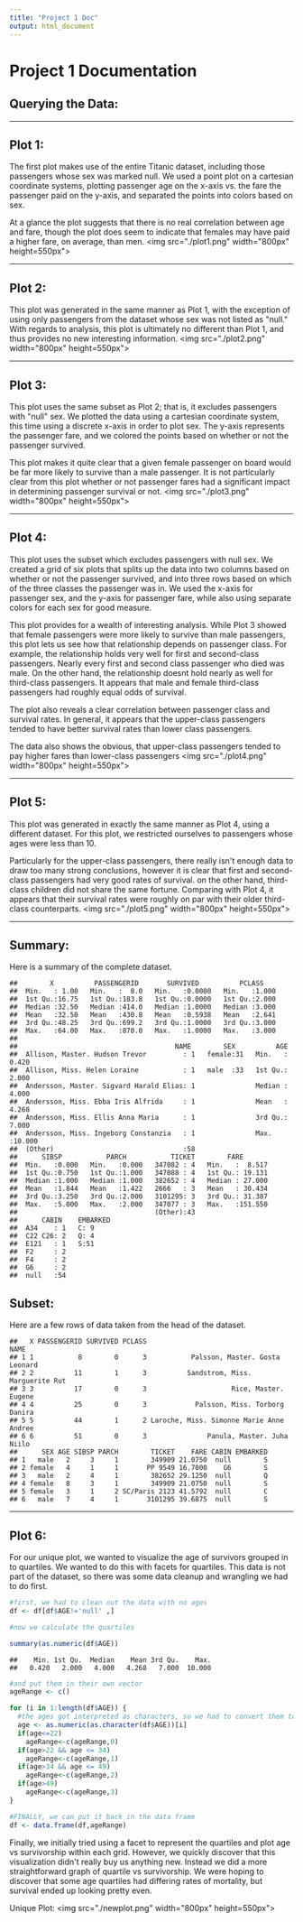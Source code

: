 ```yaml
---
title: "Project 1 Doc"
output: html_document
---
```

# Project 1 Documentation

## Querying the Data:

--------------


## Plot 1:

The first plot makes use of the entire Titanic dataset, including those passengers whose sex was marked null. We used a point plot on a cartesian coordinate systems, plotting passenger age on the x-axis vs. the fare the passenger paid on the y-axis, and separated the points into colors based on sex.

At a glance the plot suggests that there is no real correlation between age and fare, though the plot does seem to indicate that females may have paid a higher fare, on average, than men.
<img src="./plot1.png" width="800px" height=550px">

--------------

## Plot 2:
This plot was generated in the same manner as Plot 1, with the exception of using only passengers from the dataset whose sex was not listed as "null." With regards to analysis, this plot is ultimately no different than Plot 1, and thus provides no new interesting information.
<img src="./plot2.png" width="800px" height=550px">

--------------

## Plot 3:
This plot uses the same subset as Plot 2; that is, it excludes passengers with "null" sex. We plotted the data using a cartesian coordinate system, this time using a discrete x-axis in order to plot sex. The y-axis represents the passenger fare, and we colored the points based on whether or not the passenger survived.

This plot makes it quite clear that a given female passenger on board would be far more likely to survive than a male passenger. It is not particularly clear from this plot whether or not passenger fares had a significant impact in determining passenger survival or not.
<img src="./plot3.png" width="800px" height=550px">

--------------

## Plot 4:
This plot uses the subset which excludes passengers with null sex. We created a grid of six plots that splits up the data into two columns based on whether or not the passenger survived, and into three rows based on which of the three classes the passenger was in. We used the x-axis for passenger sex, and the y-axis for passenger fare, while also using separate colors for each sex for good measure.

This plot provides for a wealth of interesting analysis. While Plot 3 showed that female passengers were more likely to survive than male passengers, this plot lets us see how that relationship depends on passenger class. For example, the relationship holds very well for first and second-class passengers. Nearly every first and second class passenger who died was male. On the other hand, the relationship doesnt hold nearly as well for third-class passengers. It appears that male and female third-class passengers had roughly equal odds of survival.

The plot also reveals a clear correlation between passenger class and survival rates. In general, it appears that the upper-class passengers tended to have better survival rates than lower class passengers.

The data also shows the obvious, that upper-class passengers tended to pay higher fares than lower-class passengers
<img src="./plot4.png" width="800px" height=550px">

--------------

## Plot 5:
This plot was generated in exactly the same manner as Plot 4, using a different dataset. For this plot, we restricted ourselves to passengers whose ages were less than 10.

Particularly for the upper-class passengers, there really isn't enough data to draw too many strong conclusions, however it is clear that first and second-class passengers had very good rates of survival. on the other hand, third-class children did not share the same fortune. Comparing with Plot 4, it appears that their survival rates were roughly on par with their older third-class counterparts.
<img src="./plot5.png" width="800px" height=550px">


--------------


## Summary:
Here is a summary of the complete dataset.

```
##        X          PASSENGERID       SURVIVED          PCLASS     
##  Min.   : 1.00   Min.   :  8.0   Min.   :0.0000   Min.   :1.000  
##  1st Qu.:16.75   1st Qu.:183.8   1st Qu.:0.0000   1st Qu.:2.000  
##  Median :32.50   Median :414.0   Median :1.0000   Median :3.000  
##  Mean   :32.50   Mean   :430.8   Mean   :0.5938   Mean   :2.641  
##  3rd Qu.:48.25   3rd Qu.:699.2   3rd Qu.:1.0000   3rd Qu.:3.000  
##  Max.   :64.00   Max.   :870.0   Max.   :1.0000   Max.   :3.000  
##                                                                  
##                                       NAME        SEX          AGE        
##  Allison, Master. Hudson Trevor         : 1   female:31   Min.   : 0.420  
##  Allison, Miss. Helen Loraine           : 1   male  :33   1st Qu.: 2.000  
##  Andersson, Master. Sigvard Harald Elias: 1               Median : 4.000  
##  Andersson, Miss. Ebba Iris Alfrida     : 1               Mean   : 4.268  
##  Andersson, Miss. Ellis Anna Maria      : 1               3rd Qu.: 7.000  
##  Andersson, Miss. Ingeborg Constanzia   : 1               Max.   :10.000  
##  (Other)                                :58                               
##      SIBSP           PARCH           TICKET        FARE        
##  Min.   :0.000   Min.   :0.000   347082 : 4   Min.   :  8.517  
##  1st Qu.:0.750   1st Qu.:1.000   347088 : 4   1st Qu.: 19.131  
##  Median :1.000   Median :1.000   382652 : 4   Median : 27.000  
##  Mean   :1.844   Mean   :1.422   2666   : 3   Mean   : 30.434  
##  3rd Qu.:3.250   3rd Qu.:2.000   3101295: 3   3rd Qu.: 31.387  
##  Max.   :5.000   Max.   :2.000   347077 : 3   Max.   :151.550  
##                                  (Other):43                    
##      CABIN    EMBARKED
##  A34    : 1   C: 9    
##  C22 C26: 2   Q: 4    
##  E121   : 1   S:51    
##  F2     : 2           
##  F4     : 2           
##  G6     : 2           
##  null   :54
```
## Subset:
Here are a few rows of data taken from the head of the dataset.

```
##   X PASSENGERID SURVIVED PCLASS                                     NAME
## 1 1           8        0      3           Palsson, Master. Gosta Leonard
## 2 2          11        1      3          Sandstrom, Miss. Marguerite Rut
## 3 3          17        0      3                     Rice, Master. Eugene
## 4 4          25        0      3            Palsson, Miss. Torborg Danira
## 5 5          44        1      2 Laroche, Miss. Simonne Marie Anne Andree
## 6 6          51        0      3               Panula, Master. Juha Niilo
##      SEX AGE SIBSP PARCH        TICKET    FARE CABIN EMBARKED
## 1   male   2     3     1        349909 21.0750  null        S
## 2 female   4     1     1       PP 9549 16.7000    G6        S
## 3   male   2     4     1        382652 29.1250  null        Q
## 4 female   8     3     1        349909 21.0750  null        S
## 5 female   3     1     2 SC/Paris 2123 41.5792  null        C
## 6   male   7     4     1       3101295 39.6875  null        S
```

--------------

## Plot 6:
For our unique plot, we wanted to visualize the age of survivors grouped in to quartiles. We wanted to do this with facets for quartiles. This data is not part of the dataset, so there was some data cleanup and wrangling we had to do first.


```r
#first, we had to clean out the data with no ages
df <- df[df$AGE!='null' ,]

#now we calculate the quartiles

summary(as.numeric(df$AGE))
```

```
##    Min. 1st Qu.  Median    Mean 3rd Qu.    Max. 
##   0.420   2.000   4.000   4.268   7.000  10.000
```

```r
#and put them in their own vector
ageRange <- c()

for (i in 1:length(df$AGE)) {
  #the ages got interpreted as characters, so we had to convert them to numbers
  age <- as.numeric(as.character(df$AGE))[i]
  if(age<=22)
    ageRange<-c(ageRange,0)
  if(age>22 && age <= 34)
    ageRange<-c(ageRange,1)
  if(age>34 && age <= 49)
    ageRange<-c(ageRange,2)
  if(age>49)
    ageRange<-c(ageRange,3)
}

#FINALLY, we can put it back in the data frame
df <- data.frame(df,ageRange)
```

Finally, we initially tried using a facet to represent the quartiles and plot age vs survivorship within each grid. However, we quickly discover that this visualization didn't really buy us anything new. Instead we did a more straightforward graph of quartile vs survivorship. We were hoping to discover  that some age quartiles had differing rates of mortality, but survival ended up looking pretty even.

Unique Plot:
<img src="./newplot.png" width="800px" height=550px">

